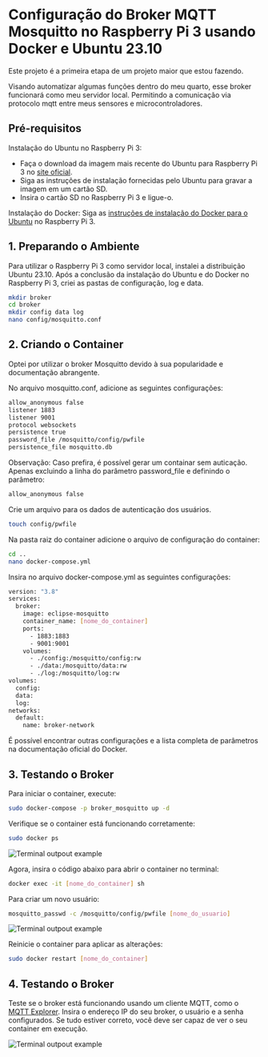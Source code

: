 # Configuração do Broker MQTT Mosquitto no Raspberry Pi 3 usando Docker e Ubuntu 23.10

Este projeto é a primeira etapa de um projeto maior que estou fazendo.

Visando automatizar algumas funções dentro do meu quarto, esse broker funcionará como meu servidor local. Permitindo a comunicação via protocolo mqtt entre meus sensores e microcontroladores.

## Pré-requisitos

Instalação do Ubuntu no Raspberry Pi 3:

- Faça o download da imagem mais recente do Ubuntu para Raspberry Pi 3 no [site oficial](https://ubuntu.com/download/raspberry-pi).
- Siga as instruções de instalação fornecidas pelo Ubuntu para gravar a imagem em um cartão SD.
- Insira o cartão SD no Raspberry Pi 3 e ligue-o.

Instalação do Docker:
    Siga as [instruções de instalação do Docker para o Ubuntu](https://docs.docker.com/engine/install/ubuntu/) no Raspberry Pi 3.

## 1. Preparando o Ambiente

Para utilizar o Raspberry Pi 3 como servidor local, instalei a distribuição Ubuntu 23.10. Após a conclusão da instalação do Ubuntu e do Docker no Raspberry Pi 3, criei as pastas de configuração, log e data.

```bash
mkdir broker
cd broker
mkdir config data log
nano config/mosquitto.conf
```

## 2. Criando o Container

Optei por utilizar o broker Mosquitto devido à sua popularidade e documentação abrangente.

No arquivo mosquitto.conf, adicione as seguintes configurações:
```bash
allow_anonymous false
listener 1883
listener 9001
protocol websockets
persistence true
password_file /mosquitto/config/pwfile
persistence_file mosquitto.db
````
Observação: Caso prefira, é possível gerar um containar sem auticação. Apenas excluindo a linha do parâmetro password_file e definindo o parâmetro:
```bash 
allow_anonymous false
````
Crie um arquivo para os dados de autenticação dos usuários.

```bash 
touch config/pwfile
````
Na pasta raiz do container adicione o arquivo de configuração do container:

```bash 
cd ..
nano docker-compose.yml
````

Insira no arquivo docker-compose.yml as seguintes configurações:

```bash 
version: "3.8"
services:
  broker:
    image: eclipse-mosquitto
    container_name: [nome_do_container]
    ports:
      - 1883:1883
      - 9001:9001
    volumes:
      - ./config:/mosquitto/config:rw
      - ./data:/mosquitto/data:rw
      - ./log:/mosquitto/log:rw
volumes:
  config:
  data:
  log:
networks:
  default:
    name: broker-network
````

É possível encontrar outras configurações e a lista completa de parâmetros na documentação oficial do Docker.

## 3. Testando o Broker

Para iniciar o container, execute:

```bash 
sudo docker-compose -p broker_mosquitto up -d
````

Verifique se o container está funcionando corretamente:

```bash 
sudo docker ps
````
![Terminal outpout example](images/dockerPS.PNG)

Agora, insira o código abaixo para abrir o container no terminal:

```bash 
docker exec -it [nome_do_container] sh
````
Para criar um novo usuário:

```bash 
mosquitto_passwd -c /mosquitto/config/pwfile [nome_do_usuario]
````

![Terminal outpout example](images/admin.PNG)

Reinicie o container para aplicar as alterações:

```bash 
sudo docker restart [nome_do_container]
````
## 4. Testando o Broker
Teste se o broker está funcionando usando um cliente MQTT, como o [MQTT Explorer](http://mqtt-explorer.com). Insira o endereço IP do seu broker, o usuário e a senha configurados. Se tudo estiver correto, você deve ser capaz de ver o seu container em execução.

![Terminal outpout example](images/mqttExplorer.PNG)





